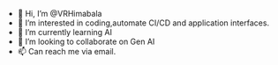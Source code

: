 - 👋 Hi, I’m @VRHimabala
- 👀 I’m interested in coding,automate CI/CD and application interfaces.
- 🌱 I’m currently learning AI
- 💞️ I’m looking to collaborate on Gen AI
- 📫 Can reach me via email.

<!---
VRHimabala/VRHimabala is a ✨ special ✨ repository because its `README.md` (this file) appears on your GitHub profile.
You can click the Preview link to take a look at your changes.
--->
